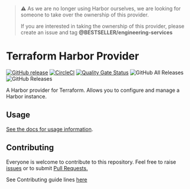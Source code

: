 > :warning: As we are no longer using Harbor ourselves, we are looking for someone to take over the ownership of this provider.
>
> If you are interested in taking the ownership of this provider, please create an issue and tag **@BESTSELLER/engineering-services**


# Terraform Harbor Provider
[![GitHub release](https://img.shields.io/github/release/BESTSELLER/terraform-provider-harbor.svg)](https://github.com/BESTSELLER/terraform-provider-harbor/releases/)
[![CircleCI](https://circleci.com/gh/BESTSELLER/terraform-provider-harbor.svg?style=svg)](https://circleci.com/gh/BESTSELLER/terraform-provider-harbor)
[![Quality Gate Status](https://sonarcloud.io/api/project_badges/measure?project=BESTSELLER_terraform-provider-harbor&metric=alert_status)](https://sonarcloud.io/dashboard?id=BESTSELLER_terraform-provider-harbor)
![GitHub All Releases](https://img.shields.io/github/downloads/bestseller/terraform-provider-harbor/total)
![GitHub Releases](https://img.shields.io/github/downloads/BESTSELLER/terraform-provider-harbor/latest/total)

A Harbor provider for Terraform. Allows you to configure and manage a Harbor instance.

## Usage
[See the docs for usage information](./docs).

## Contributing
Everyone is welcome to contribute to this repository. Feel free to raise [issues](https://github.com/BESTSELLER/terraform-provider-harbor/issues) or to submit [Pull Requests.](https://github.com/BESTSELLER/terraform-provider-harbor/pulls)

See Contributing guide lines [here](./CONTRIBUTING.md)